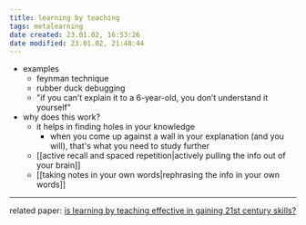 ```yaml
---
title: learning by teaching
tags: metalearning
date created: 23.01.02, 16:53:26
date modified: 23.01.02, 21:48:44
---
```


- examples
	- feynman technique
	- rubber duck debugging
	- "if you can’t explain it to a 6-year-old, you don’t understand it yourself"
- why does this work?
	- it helps in finding holes in your knowledge
		- when you come up against a wall in your explanation (and you will), that's what you need to study further
	- [[active recall and spaced repetition|actively pulling the info out of your brain]]
	- [[taking notes in your own words|rephrasing the info in your own words]]

---

related paper: [is learning by teaching effective in gaining 21st century skills?](https://files.eric.ed.gov/fulltext/EJ1101263.pdf)
